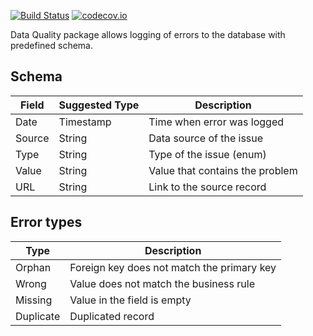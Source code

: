 [![Build Status](https://travis-ci.org/byapparov/rdqa.svg?branch=master)](https://travis-ci.org/byapparov/rdqa)
[![codecov.io](https://codecov.io/github/byapparov/rdqa/coverage.svg?branch=master)](https://codecov.io/github/byapparov/rdqa?branch=master)

Data Quality package allows logging of errors to the database with predefined schema.


## Schema

Field | Suggested Type | Description
------------ | ------------- | -------------
Date | Timestamp | Time when error was logged
Source | String | Data source of the issue
Type | String | Type of the issue (enum)
Value | String | Value that contains the problem
URL | String | Link to the source record


## Error types

Type | Description
------ | ----------
Orphan | Foreign key does not match the primary key
Wrong | Value does not match the business rule
Missing | Value in the field is empty
Duplicate | Duplicated record
